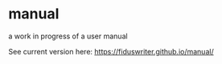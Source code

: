 # manual
a work in progress of a user manual

See current version here: https://fiduswriter.github.io/manual/
